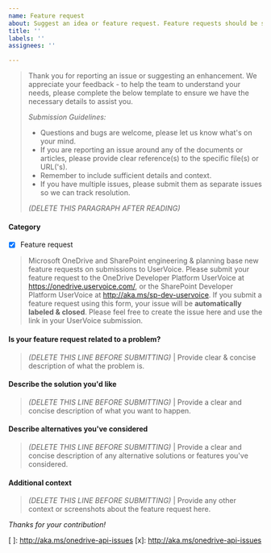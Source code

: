 ```yaml
---
name: Feature request
about: Suggest an idea or feature request. Feature requests should be submitted to the UserVoice site (linked below). Feature requests submitted as issues will be automatically closed.
title: ''
labels: ''
assignees: ''

---
```


> Thank you for reporting an issue or suggesting an enhancement. We appreciate your feedback - to help the team to understand your needs, please complete the below template to ensure we have the necessary details to assist you.
>
> _Submission Guidelines:_
> - Questions and bugs are welcome, please let us know what's on your mind.
> - If you are reporting an issue around any of the documents or articles, please provide clear reference(s) to the specific file(s) or URL('s).
> - Remember to include sufficient details and context.
> - If you have multiple issues, please submit them as separate issues so we can track resolution.
>
> _(DELETE THIS PARAGRAPH AFTER READING)_
>

#### Category
- [x] Feature request

> Microsoft OneDrive and SharePoint engineering & planning base new feature requests on submissions to UserVoice.  Please submit your feature request to the OneDrive Developer Platform UserVoice at https://onedrive.uservoice.com/, or the SharePoint Developer Platform UserVoice at http://aka.ms/sp-dev-uservoice.
> If you submit a feature request using this form, your issue will be **automatically labeled & closed**. Please feel free to create the issue here and use the link in your UserVoice submission.

#### Is your feature request related to a problem?

> _(DELETE THIS LINE BEFORE SUBMITTING)_ | Provide clear & concise description of what the problem is.

#### Describe the solution you'd like

> _(DELETE THIS LINE BEFORE SUBMITTING)_ | Provide a clear and concise description of what you want to happen.

#### Describe alternatives you've considered

> _(DELETE THIS LINE BEFORE SUBMITTING)_ | Provide a clear and concise description of any alternative solutions or features you've considered.

#### Additional context

> _(DELETE THIS LINE BEFORE SUBMITTING)_ | Provide any other context or screenshots about the feature request here.

*Thanks for your contribution!*

[ ]: http://aka.ms/onedrive-api-issues
[x]: http://aka.ms/onedrive-api-issues